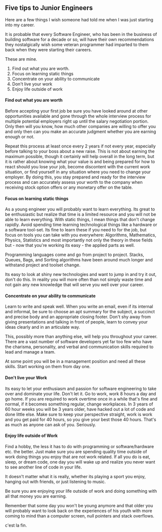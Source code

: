 ## Five tips to Junior Engineers

Here are a few things I wish someone had told me when I was just starting into my career.

It is probable that every Software Engineer, who has been in the business of building software for a decade or so, will have their own recommendations they nostalgically wish some veteran programmer had imparted to them back when they were starting their careers. 

These are mine.

1. Find out what you are worth.
2. Focus on learning static things
3. Concentrate on your ability to communicate
4. Don't live your work
5. Enjoy life outside of work


#### Find out what you are worth

Before accepting your first job be sure you have looked around at other opportunities available and gone through the whole interview process for multiple potential employers right up until the salary negotiation portion. Only then will you know, how much other companies are willing to offer you and only then can you make an accurate judgment whether you are earning enough or not.

Repeat this process at least once every 2 years if not every year, especially before talking to your boss about a new raise. This is not about earning the maximum possible, though it certainly will help overall in the long term, but it is rather about knowing what your value is and being prepared for how to react should you lose your job, become discontent with the current work situation, or find yourself in any situation where you need to change your employer. By doing this, you stay prepared and ready for the interview process and can accurately assess your worth to the company when receiving stock option offers or any monetary offer on the table.

#### Focus on learning static things

As a young engineer you will probably want to learn everything. Its great to be enthusiastic but realize that time is a limited resource and you will not be able to learn everything. With static things, I mean things that don't change rapidly. Avoid spending time learning technological things like a hardware or a software tool-set. Its fine to learn these if you need to for the job, but focus on tools you can take with you everywhere: Algorithms, Mathematics, Physics, Statistics and most importantly not only the theory in these fields but - now that you're working its easy - the applied parts as well.

Programming languages come and go from project to project. Stacks, Queues, Bags, and Sorting algorithms have been around much longer and withstand project and toolset change.

Its easy to look at shiny new technologies and want to jump in and try it out, don't do this. In reality you will more often than not simply waste time and not gain any new knowledge that will serve you well over your career.


#### Concentrate on your ability to communicate

Learn to write and speak well. When you write an email, even if its internal and informal, be sure to choose an apt summary for the subject, a succinct and precise body and an appropriate closing footer. Don't shy away from giving presentations and talking in front of people, learn to convey your ideas clearly and in an articulate way.

This, possibly more than anything else, will help you throughout your career. There are a vast number of software developers yet far too few who have the charisma, personality, and verbal and communication skills required to lead and manage a team.

At some point you will be in a management position and need all these skills. Start working on them from day one.


#### Don't live your Work

Its easy to let your enthusiasm and passion for software engineering to take over and dominate your life. Don't let it. Go to work, work 8 hours a day and go home. If you are required to work overtime once in a while that's fine and normal, if it becomes something regular, change workplaces. In 3 years of 60 hour weeks you will be 3 years older, have hacked out a lot of code and done little else. Make sure to keep your perspective straight, work is work and you get paid for 40 hours, so you give your best those 40 hours. That's as much as anyone can ask of you. Seriously.


#### Enjoy life outside of Work

Find a hobby, the less it has to do with programming or software/hardware etc. the better. Just make sure you are spending quality time outside of work doing things you enjoy that are not work related. If all you do is eat, sleep, or dream code, one day you will wake up and realize you never want to see another line of code in your life.

It doesn't matter what it is really, whether its playing a sport you enjoy, hanging out with friends, or just listening to music.

Be sure you are enjoying your life outside of work and doing something with all that money you are earning. 

Remember that some day you won't be young anymore and that older you will probably want to look back on the experiences of his youth with more coming to mind than a computer screen, null pointers and stack overflows.


c'est la fin.

